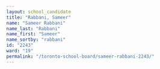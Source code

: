 ```yaml
---
layout: school_candidate
title: "Rabbani, Sameer"
name: "Sameer Rabbani"
name_last: "Rabbani"
name_first: "Sameer"
name_sortby: "rabbani"
id: "2243"
ward: "19"
permalink: "/toronto-school-board/sameer-rabbani-2243/"
---
```

